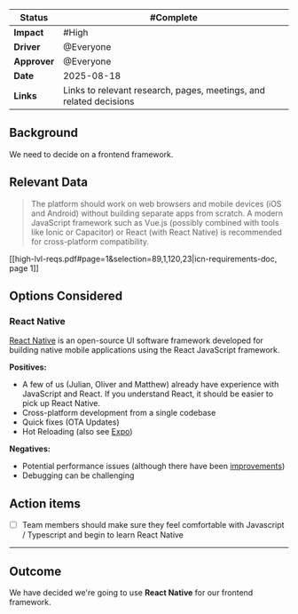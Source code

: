 
| **Status**   | #Complete                                                          |
| ------------ | ------------------------------------------------------------------ |
| **Impact**   | #High                                                              |
| **Driver**   | @Everyone                                                          |
| **Approver** | @Everyone                                                          |
| **Date**     | 2025-08-18                                                         |
| **Links**    | Links to relevant research, pages, meetings, and related decisions |

## Background

We need to decide on a frontend framework.

## Relevant Data

> The platform should work on web browsers and mobile devices (iOS and Android) without building separate apps from scratch. A modern JavaScript framework such as Vue.js (possibly combined with tools like Ionic or Capacitor) or React (with React Native) is recommended for cross-platform compatibility.

[[high-lvl-reqs.pdf#page=1&selection=89,1,120,23|icn-requirements-doc, page 1]]
## Options Considered

### React Native

[React Native](https://reactnative.dev/) is an open-source UI software framework developed for building native mobile applications using the React JavaScript framework.

**Positives:**
* A few of us (Julian, Oliver and Matthew) already have experience with JavaScript and React. If you understand React, it should be easier to pick up React Native.
* Cross-platform development from a single codebase
* Quick fixes (OTA Updates)
* Hot Reloading (also see [Expo](https://expo.dev/))

**Negatives:**
* Potential performance issues (although there have been [improvements](https://reactnative.dev/architecture/landing-page))
* Debugging can be challenging

## Action items

* [ ] Team members should make sure they feel comfortable with Javascript / Typescript and begin to learn React Native

--- 
## Outcome

We have decided we're going to use **React Native** for our frontend framework.
